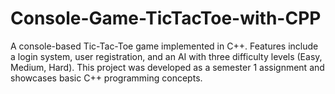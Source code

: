 # Console-Game-TicTacToe-with-CPP
A console-based Tic-Tac-Toe game implemented in C++. Features include a login system, user registration, and an AI with three difficulty levels (Easy, Medium, Hard). This project was developed as a semester 1 assignment and showcases basic C++ programming concepts.

